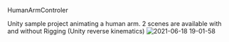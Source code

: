 HumanArmControler

Unity sample project animating a human arm.
2 scenes are available with and without Rigging (Unity reverse kinematics)
![2021-06-18 19-01-58](https://user-images.githubusercontent.com/16133942/122595080-31772480-d068-11eb-8256-3b012a31d174.gif)
